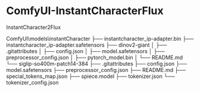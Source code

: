 # ComfyUI-InstantCharacterFlux
InstantCharacter2Flux


ComfyUI\models\instantCharacter
├── instantcharacter_ip-adapter.bin
├── instantcharacter_ip-adapter.safetensors
├── dinov2-giant
│   ├── .gitattributes
│   ├── config.json
│   ├── model.safetensors
│   ├── preprocessor_config.json
│   ├── pytorch_model.bin
│   └── README.md
└── siglip-so400m-patch14-384
    ├── .gitattributes
    ├── config.json
    ├── model.safetensors
    ├── preprocessor_config.json
    ├── README.md
    ├── special_tokens_map.json
    ├── spiece.model
    ├── tokenizer.json
    └── tokenizer_config.json
